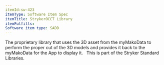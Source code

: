 ```yaml
---
itemId:sw-423
itemType: Software Item Spec
itemTitle: StrykerOCCT Library
itemFulfills: 
Software item type: SADD
---
```

The proprietary library that uses the 3D asset from the myMakoData to perform the proper cut of the 3D models and provides it back to the myMakoData for the App to display it.
 
This is part of the Stryker Standard Libraries.